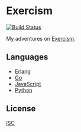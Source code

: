 # Exercism

[![Build Status](https://travis-ci.org/joelwallis/on-exercism.svg?branch=master)](https://travis-ci.org/joelwallis/on-exercism)

My adventures on [Exercism](https://exercism.io).

## Languages

- [Erlang](erlang)
- [Go](go)
- [JavaScript](javascript)
- [Python](python)

## License

[ISC](license)
